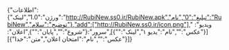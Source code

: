 {"اطلاعات":{"ورژن":"1.0","لینک":"http://RubiNew.ss0.ir/RubiNew.apk","تبلیغ":"0","نام":"RubiNew","توضیح":"سلام"},"add":["http://RubiNew.ss0.ir/icon.png"]," ویدیو":[{"عکس":"","نام":"یدیو ۱","لینک":""}],"سرور":{"شروع":"","پایان":""},"اعلان":[{"عکس":"","نام":"امتحان اعلان","متن":"خدا"}]}